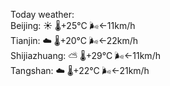 Today weather:  
Beijing: ☀️   🌡️+25°C 🌬️←11km/h  
Tianjin: ☁️   🌡️+20°C 🌬️←22km/h  
Shijiazhuang: ⛅️  🌡️+29°C 🌬️←11km/h  
Tangshan: ☁️   🌡️+22°C 🌬️←21km/h  
